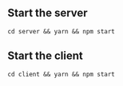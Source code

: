 ## Start the server
`cd server && yarn && npm start`

## Start the client
`cd client && yarn && npm start`